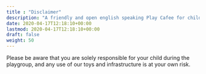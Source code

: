 ```yaml
---
title : "Disclaimer"
description: "A friendly and open english speaking Play Cafee for children aged 0-5 in Bern, switzerland."
date: 2020-04-17T12:18:10+00:00
lastmod: 2020-04-17T12:18:10+00:00
draft: false
weight: 50
---
```


Please be aware that you are solely responsible for your child during the playgroup, and any use of our toys and infrastructure is at your own risk.